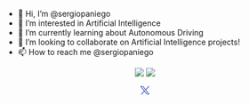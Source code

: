 - 👋 Hi, I’m @sergiopaniego
- 👀 I’m interested in Artificial Intelligence
- 🌱 I’m currently learning about Autonomous Driving
- 💞️ I’m looking to collaborate on Artificial Intelligence projects!
- 📫 How to reach me @sergiopaniego



<p align="center">
  <img width="50%"  src="https://github-readme-stats.vercel.app/api?username=sergiopaniego&count_private=true&show_icons=true&include_all_commits=false&hide_border=true&hide_title=true" />
  <img width="42%"  src="https://github-readme-streak-stats.herokuapp.com/?user=sergiopaniego&hide_border=true" />
</p>



<div align="center">
  <a href="https://www.linkedin.com/in/sergio-paniego-blanco/" style="text-decoration:none;">
    <img src="https://github.com/ultralytics/assets/raw/main/social/logo-social-linkedin.png" width="3%" alt="" />
  </a>
  <img src="https://github.com/ultralytics/assets/raw/main/social/logo-transparent.png" width="3%" alt="" />
  <a href="https://twitter.com/sergiopaniego" style="text-decoration:none;">
    <img src="https://github.com/ultralytics/assets/raw/main/social/logo-social-twitter.png" width="3%" alt="" />
  </a>
  <img src="https://github.com/ultralytics/assets/raw/main/social/logo-transparent.png" width="3%" alt="" />
  <a href="https://www.instagram.com/sergiopaniego/" style="text-decoration:none;">
    <img src="https://github.com/ultralytics/assets/raw/main/social/logo-social-instagram.png" width="3%" alt="" />
  </a>
</div>
